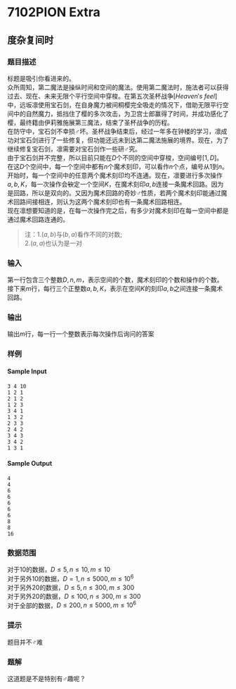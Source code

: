 # 7102PION Extra

## 度杂复间时

### 题目描述

标题是吸引你看进来的。  
众所周知，第二魔法是操纵时间和空间的魔法。使用第二魔法时，施法者可以获得过去、现在、未来无限个平行空间中穿梭。在第五次圣杯战争$[Heaven's\ feel]$中，远坂凛使用宝石剑，在自身魔力被间桐樱完全吸走的情况下，借助无限平行空间中的自然魔力，抵挡住了樱的多次攻击，为卫宫士郎赢得了时间，并成功感化了樱，最终籍由伊莉雅施展第三魔法，结束了圣杯战争的历程。  
在防守中，宝石剑不幸损♂坏。圣杯战争结束后，经过一年多在钟楼的学习，凛成功对宝石剑进行了一些修复，但功能还远未到达第二魔法施展的境界。现在，为了继续修复宝石剑，凛需要对宝石剑作一些研♂究。  
由于宝石剑并不完整，所以目前只能在$D$个不同的空间中穿梭，空间编号$[1,D]$。在这$D$个空间中，每一个空间中都有$n$个魔术刻印，可以看作$n$个点，编号从$1$到$n$。开始时，每一个空间中的任意两个魔术刻印均不连通。现在，凛要进行多次操作$a,b,K$，每一次操作会~~钦~~定一个空间$K$，在魔术刻印$a,b$连接一条魔术回路。因为是回路，所以是双向的。又因为魔术回路的奇妙♂性质，若两个魔术刻印能通过魔术回路间接相连，则认为这两个魔术刻印也有一条魔术回路相连。  
现在凛想要知道的是，在每一次操作完之后，有多少对魔术刻印在每一空间中都是通过魔术回路连通的。  
> 注：1.$(a,b)$与$(b,a)$看作不同的对数;  
>        2.$(a,a)$也认为是一对

### 输入
第一行包含三个整数$D,n,m$，表示空间的个数，魔术刻印的个数和操作的个数。  
接下来$m$行，每行三个正整数$a,b,K$，表示在空间$K$的刻印$a,b$之间连接一条魔术回路。

### 输出
输出$m$行，每一行一个整数表示每次操作后询问的答案

### 样例
#### Sample Input
```plain
3 4 10
1 2 1
2 1 2
1 2 3
3 4 1
1 3 2
2 3 3
2 4 2
3 4 3
3 4 2
1 3 1
```

#### Sample Output
```plain
4
4
6
6
6
6
6
8
8
16
```

### 数据范围
对于$10%$的数据，$D \le 5,n \le 10,m \le 10$  
对于另外$10%$的数据，$D=1,n \le 5000,m \le 10^6$  
对于另外$20%$的数据，$D \le 5,n \le 300,m \le 300$  
对于另外$20%$的数据，$D \le 100,n \le 300 ,m \le 300$  
对于全部的数据，$D \le 200,n \le 5000,m \le 10^6$

### 提示
题目并不♂难

### 题解
这道题是不是特别有♂趣呢？
